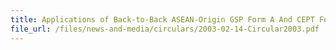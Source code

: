 ```yaml
---
title: Applications of Back-to-Back ASEAN-Origin GSP Form A And CEPT Form D
file_url: /files/news-and-media/circulars/2003-02-14-Circular2003.pdf
---
```

